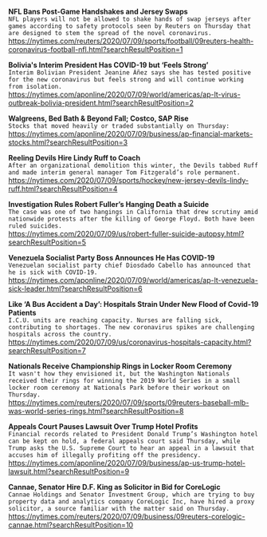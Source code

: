 **NFL Bans Post-Game Handshakes and Jersey Swaps**\
`NFL players will not be allowed to shake hands of swap jerseys after games according to safety protocols seen by Reuters on Thursday that are designed to stem the spread of the novel coronavirus.`\
https://nytimes.com/reuters/2020/07/09/sports/football/09reuters-health-coronavirus-football-nfl.html?searchResultPosition=1

**Bolivia's Interim President Has COVID-19 but ‘Feels Strong’**\
`Interim Bolivian President Jeanine Áñez says she has tested positive for the new coronavirus but feels strong and will continue working from isolation. `\
https://nytimes.com/aponline/2020/07/09/world/americas/ap-lt-virus-outbreak-bolivia-president.html?searchResultPosition=2

**Walgreens, Bed Bath & Beyond Fall; Costco, SAP Rise**\
`Stocks that moved heavily or traded substantially on Thursday:`\
https://nytimes.com/aponline/2020/07/09/business/ap-financial-markets-stocks.html?searchResultPosition=3

**Reeling Devils Hire Lindy Ruff to Coach**\
`After an organizational demolition this winter, the Devils tabbed Ruff and made interim general manager Tom Fitzgerald’s role permanent.`\
https://nytimes.com/2020/07/09/sports/hockey/new-jersey-devils-lindy-ruff.html?searchResultPosition=4

**Investigation Rules Robert Fuller’s Hanging Death a Suicide**\
`The case was one of two hangings in California that drew scrutiny amid nationwide protests after the killing of George Floyd. Both have been ruled suicides.`\
https://nytimes.com/2020/07/09/us/robert-fuller-suicide-autopsy.html?searchResultPosition=5

**Venezuela Socialist Party Boss Announces He Has COVID-19**\
`Venezuelan socialist party chief Diosdado Cabello has announced that he is sick with COVID-19.`\
https://nytimes.com/aponline/2020/07/09/world/americas/ap-lt-venezuela-sick-leader.html?searchResultPosition=6

**Like ‘A Bus Accident a Day’: Hospitals Strain Under New Flood of Covid-19 Patients**\
`I.C.U. units are reaching capacity. Nurses are falling sick, contributing to shortages. The new coronavirus spikes are challenging hospitals across the country.`\
https://nytimes.com/2020/07/09/us/coronavirus-hospitals-capacity.html?searchResultPosition=7

**Nationals Receive Championship Rings in Locker Room Ceremony**\
`It wasn't how they envisioned it, but the Washington Nationals received their rings for winning the 2019 World Series in a small locker room ceremony at Nationals Park before their workout on Thursday.`\
https://nytimes.com/reuters/2020/07/09/sports/09reuters-baseball-mlb-was-world-series-rings.html?searchResultPosition=8

**Appeals Court Pauses Lawsuit Over Trump Hotel Profits**\
`Financial records related to President Donald Trump’s Washington hotel can be kept on hold, a federal appeals court said Thursday, while Trump asks the U.S. Supreme Court to hear an appeal in a lawsuit that accuses him of illegally profiting off the presidency. `\
https://nytimes.com/aponline/2020/07/09/business/ap-us-trump-hotel-lawsuit.html?searchResultPosition=9

**Cannae, Senator Hire D.F. King as Solicitor in Bid for CoreLogic**\
`Cannae Holdings and Senator Investment Group, which are trying to buy property data and analytics company CoreLogic Inc, have hired a proxy solicitor, a source familiar with the matter said on Thursday.`\
https://nytimes.com/reuters/2020/07/09/business/09reuters-corelogic-cannae.html?searchResultPosition=10

